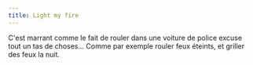 ```yaml
---
title: Light my fire
---
```


C'est marrant comme le fait de rouler dans une voiture de police excuse tout
un tas de choses... Comme par exemple rouler feux éteints, et griller des feux
la nuit.


